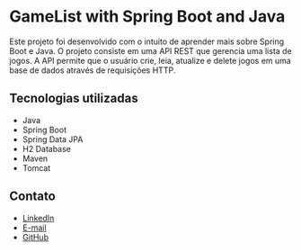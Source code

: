 # GameList with Spring Boot and Java

Este projeto foi desenvolvido com o intuito de aprender mais sobre Spring Boot e Java. O projeto consiste em uma API REST que gerencia uma lista de jogos. A API permite que o usuário crie, leia, atualize e delete jogos em uma base de dados através de requisições HTTP.

## Tecnologias utilizadas

- Java
- Spring Boot
- Spring Data JPA
- H2 Database
- Maven
- Tomcat

## Contato

- [LinkedIn](https://www.linkedin.com/in/andreguilhermecorrea/)
- [E-mail](mailto:de_correa@msn.com)
- [GitHub](https://wwww.github.com/AndreGuiilhermeCorrea/)
